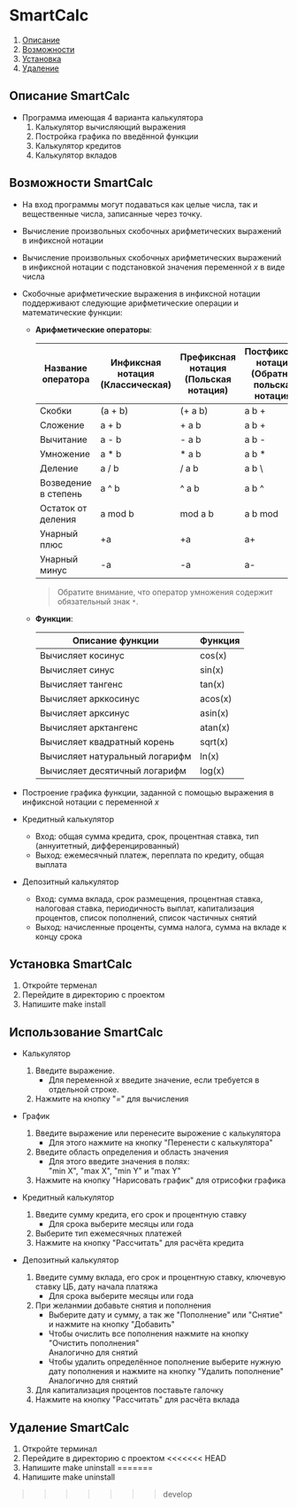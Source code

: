 # SmartCalc

1. [Описание](#описание-smartcalc)  
2. [Возможности](#возможности-smartcalc)  
3. [Установка](#установка-smartcalc)  
4. [Удаление](#удаление-smartcalc)  

## Описание SmartCalc

- Программа имеющая 4 варианта калькулятора
    1. Калькулятор вычисляющий выражения
    2. Постройка графика по введённой функции
    3. Калькулятор кредитов
    4. Калькулятор вкладов

## Возможности SmartCalc

- На вход программы могут подаваться как целые числа, так и вещественные числа, записанные через точку. 
- Вычисление произвольных скобочных арифметических выражений в инфиксной нотации
- Вычисление произвольных скобочных арифметических выражений в инфиксной нотации с подстановкой значения переменной _x_ в виде числа 
- Скобочные арифметические выражения в инфиксной нотации поддерживают следующие арифметические операции и математические функции:
    - **Арифметические операторы**:

        | Название оператора | Инфиксная нотация <br /> (Классическая) | Префиксная нотация <br /> (Польская нотация) |  Постфиксная нотация <br /> (Обратная польская нотация) |
        | ------ | ------ | ------ | ------ |
        | Скобки | (a + b) | (+ a b) | a b + |
        | Сложение | a + b | + a b | a b + |
        | Вычитание | a - b | - a b | a b - |
        | Умножение | a * b | * a b | a b * |
        | Деление | a / b | / a b | a b \ |
        | Возведение в степень | a ^ b | ^ a b | a b ^ |
        | Остаток от деления | a mod b | mod a b | a b mod |
        | Унарный плюс | +a | +a | a+ |
        | Унарный минус | -a | -a | a- |

        >Обратите внимание, что оператор умножения содержит обязательный знак `*`.

    - **Функции**:
  
        | Описание функции | Функция |   
        | ---------------- | ------- |  
        | Вычисляет косинус | cos(x) |   
        | Вычисляет синус | sin(x) |  
        | Вычисляет тангенс | tan(x) |  
        | Вычисляет арккосинус | acos(x) | 
        | Вычисляет арксинус | asin(x) | 
        | Вычисляет арктангенс | atan(x) |
        | Вычисляет квадратный корень | sqrt(x) |
        | Вычисляет натуральный логарифм | ln(x) | 
        | Вычисляет десятичный логарифм | log(x) |

- Построение графика функции, заданной с помощью выражения в инфиксной нотации с переменной _x_ 

- Кредитный калькулятор
    - Вход: общая сумма кредита, срок, процентная ставка, тип (аннуитетный, дифференцированный)
    - Выход: ежемесячный платеж, переплата по кредиту, общая выплата
- Депозитный калькулятор
    - Вход: сумма вклада, срок размещения, процентная ставка, налоговая ставка, периодичность выплат, капитализация процентов, список пополнений, список частичных снятий
    - Выход: начисленные проценты, сумма налога, сумма на вкладе к концу срока

## Установка SmartCalc

1. Откройте терменал 
2. Перейдите в директорию с проектом 
3. Напишите make install

##  Использование SmartCalc

- Калькулятор
    1. Введите выражение.
        - Для переменной _x_ введите значение, если требуется в отдельной строке.
    2. Нажмите на кнопку "_=_" для вычисления

- График
    1. Введите выражение или перенесите вырожение с калькулятора
        - Для этого нажмите на кнопку "Перенести с калькулятора"
    2. Введите область определения и область значения
        - Для этого введите значения в полях:<br />"min X", "max X", "min Y" и "max Y"
    3. Нажмите на кнопку "Нарисовать график" для отрисофки графика 

- Кредитный калькулятор
    1. Введите сумму кредита, его срок и процентную ставку
        - Для срока выберите месяцы или года
    2. Выберите тип ежемесячных платежей
    3. Нажмите на кнопку "Рассчитать" для расчёта кредита 

- Депозитный калькулятор
    1. Введите сумму вклада, его срок и процентную ставку, ключевую ставку ЦБ, дату начала платяжа
        - Для срока выберите месяцы или года
    2. При желанмии добавьте снятия и пополнения
        - Выберите дату и сумму, а так же "Пополнение" или "Снятие" и нажмите на кнопку "Добавить"
        - Чтобы очислить все пополнения нажмите на кнопку "Очистить пополнения" <br />Аналогично для снятий
        - Чтобы удалить определённое пополнение выберите нужную дату пополнения и нажмите на кнопку "Удалить пополнение" <br />Аналогично для снятий
    3. Для капитализация процентов поставьте галочку 
    4. Нажмите на кнопку "Рассчитать" для расчёта вклада 

## Удаление SmartCalc

1. Откройте терминал 
2. Перейдите в директорию с проектом 
<<<<<<< HEAD
3. Напишите make uninstall
=======
3. Напишите make uninstall
>>>>>>> develop
